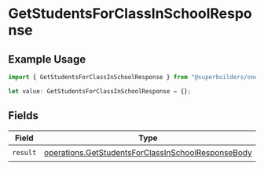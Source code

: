 # GetStudentsForClassInSchoolResponse

## Example Usage

```typescript
import { GetStudentsForClassInSchoolResponse } from "@superbuilders/oneroster/models/operations";

let value: GetStudentsForClassInSchoolResponse = {};
```

## Fields

| Field                                                                                                                    | Type                                                                                                                     | Required                                                                                                                 | Description                                                                                                              |
| ------------------------------------------------------------------------------------------------------------------------ | ------------------------------------------------------------------------------------------------------------------------ | ------------------------------------------------------------------------------------------------------------------------ | ------------------------------------------------------------------------------------------------------------------------ |
| `result`                                                                                                                 | [operations.GetStudentsForClassInSchoolResponseBody](../../models/operations/getstudentsforclassinschoolresponsebody.md) | :heavy_check_mark:                                                                                                       | N/A                                                                                                                      |